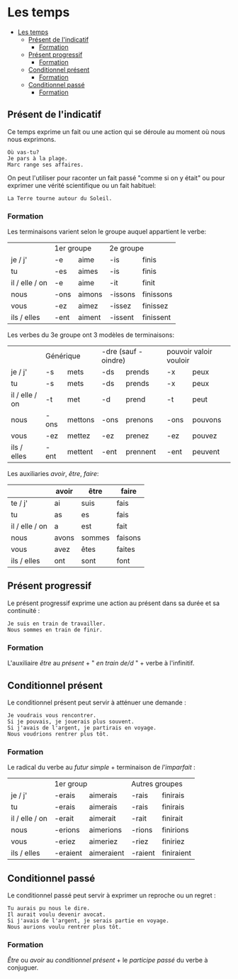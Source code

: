 # Les temps

- [Les temps](#les-temps)
  - [Présent de l'indicatif](#présent-de-lindicatif)
    - [Formation](#formation)
  - [Présent progressif](#présent-progressif)
    - [Formation](#formation-1)
  - [Conditionnel présent](#conditionnel-présent)
    - [Formation](#formation-2)
  - [Conditionnel passé](#conditionnel-passé)
    - [Formation](#formation-3)

## Présent de l'indicatif

Ce temps exprime un fait ou une action qui se déroule au moment où nous nous exprimons.

```text
Où vas-tu?
Je pars à la plage.
Marc range ses affaires.
```

On peut l'utiliser pour raconter un fait passé "comme si on y était" ou pour exprimer une vérité scientifique ou un fait habituel:

```text
La Terre tourne autour du Soleil.
```

### Formation

Les terminaisons varient selon le groupe auquel appartient le verbe:

<table>
    <tr>
        <td></td>
        <td colspan="2">1er groupe</td>
        <td colspan="2">2e groupe</td>
    </tr>
    <tr>
        <td>je / j'</td>
        <td>-e</td>
        <td>aime</td>
        <td>-is</b</td>
        <td>finis</td>
    </tr>
    <tr>
        <td>tu</td>
        <td>-es</td>
        <td>aimes</td>
        <td>-is</td>
        <td>finis</td>
    </tr>
    <tr>
        <td>il / elle / on</td>
        <td>-e</td>
        <td>aime</td>
        <td>-it</td>
        <td>finit</td>
    </tr>
    <tr>
        <td>nous</td>
        <td>-ons</td>
        <td>aimons</td>
        <td>-issons</td>
        <td>finissons</td>
    </tr>
    <tr>
        <td>vous</td>
        <td>-ez</td>
        <td>aimez</td>
        <td>-issez</td>
        <td>finissez</td>
    </tr>
    <tr>
        <td>ils / elles</td>
        <td>-ent</td>
        <td>aiment</td>
        <td>-issent</td>
        <td>finissent</td>
    </tr>
</table>

Les verbes du 3e groupe ont 3 modèles de terminaisons:

<table>
    <tr>
        <td></td>
        <td colspan="2">Générique</td>
        <td colspan="2">-dre (sauf -oindre)</td>
        <td colspan="2">pouvoir valoir vouloir</td>
    </tr>
    <tr>
        <td>je / j'</td>
        <td>-s</td>
        <td>mets</td>
        <td>-ds</b</td>
        <td>prends</td>
        <td>-x</b</td>
        <td>peux</td>
    </tr>
    <tr>
        <td>tu</td>
        <td>-s</td>
        <td>mets</td>
        <td>-ds</td>
        <td>prends</td>
        <td>-x</td>
        <td>peux</td>
    </tr>
    <tr>
        <td>il / elle / on</td>
        <td>-t</td>
        <td>met</td>
        <td>-d</td>
        <td>prend</td>
        <td>-t</td>
        <td>peut</td>
    </tr>
    <tr>
        <td>nous</td>
        <td>-ons</td>
        <td>mettons</td>
        <td>-ons</td>
        <td>prenons</td>
        <td>-ons</td>
        <td>pouvons</td>
    </tr>
    <tr>
        <td>vous</td>
        <td>-ez</td>
        <td>mettez</td>
        <td>-ez</td>
        <td>prenez</td>
        <td>-ez</td>
        <td>pouvez</td>
    </tr>
    <tr>
        <td>ils / elles</td>
        <td>-ent</td>
        <td>mettent</td>
        <td>-ent</td>
        <td>prennent</td>
        <td>-ent</td>
        <td>peuvent</td>
    </tr>
</table>

Les auxiliaries _avoir_, _être_, _faire_:

|                | avoir | être   | faire   |
| -------------- | ----- | ------ | ------- |
| te / j'        | ai    | suis   | fais    |
| tu             | as    | es     | fais    |
| il / elle / on | a     | est    | fait    |
| nous           | avons | sommes | faisons |
| vous           | avez  | êtes   | faites  |
| ils / elles    | ont   | sont   | font    |

## Présent progressif

Le présent progressif exprime une action au présent dans sa durée et sa continuité :

```text
Je suis en train de travailler.
Nous sommes en train de finir.
```

### Formation

L'auxiliaire _être_ au _présent_ + " *en train de/d* " + verbe à l'infinitif.

## Conditionnel présent

Le conditionnel présent peut servir à atténuer une demande :

```text
Je voudrais vous rencontrer.
Si je pouvais, je jouerais plus souvent.
Si j'avais de l'argent, je partirais en voyage.
Nous voudrions rentrer plus tôt.
```

### Formation

Le radical du verbe au _futur simple_ + terminaison de _l'imparfait_ :

<table>
    <tr>
        <td></td>
        <td colspan="2">1er group</td>
        <td colspan="2">Autres groupes</td>
    </tr>
    <tr>
        <td>je / j'</td>
        <td>-erais</td>
        <td>aimerais</td>
        <td>-rais</td>
        <td>finirais</td>
    </tr>
    <tr>
        <td>tu</td>
        <td>-erais</td>
        <td>aimerais</td>
        <td>-rais</td>
        <td>finirais</td>
    </tr>
    <tr>
        <td>il / elle / on</td>
        <td>-erait</td>
        <td>aimerait</td>
        <td>-rait</td>
        <td>finirait</td>
    </tr>
    <tr>
        <td>nous</td>
        <td>-erions</td>
        <td>aimerions</td>
        <td>-rions</td>
        <td>finirions</td>
    </tr>
    <tr>
        <td>vous</td>
        <td>-eriez</td>
        <td>aimeriez</td>
        <td>-riez</td>
        <td>finiriez</td>
    </tr>
    <tr>
        <td>ils / elles</td>
        <td>-eraient</td>
        <td>aimeraient</td>
        <td>-raient</td>
        <td>finiraient</td>
    </tr>
</table>

## Conditionnel passé

Le conditionnel passé peut servir à exprimer un reproche ou un regret :

```text
Tu aurais pu nous le dire.
Il aurait voulu devenir avocat.
Si j'avais de l'argent, je serais partie en voyage.
Nous aurions voulu rentrer plus tôt.
```

### Formation

_Être_ ou _avoir_ au _conditionnel présent_ + le _participe passé_ du verbe à conjuguer.
